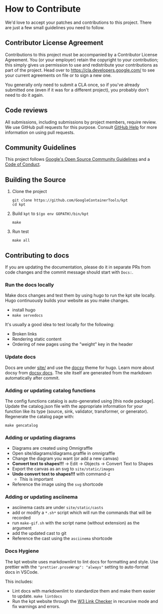 # How to Contribute

We'd love to accept your patches and contributions to this project. There are
just a few small guidelines you need to follow.

## Contributor License Agreement

Contributions to this project must be accompanied by a Contributor License
Agreement. You (or your employer) retain the copyright to your contribution;
this simply gives us permission to use and redistribute your contributions as
part of the project. Head over to <https://cla.developers.google.com/> to see
your current agreements on file or to sign a new one.

You generally only need to submit a CLA once, so if you've already submitted one
(even if it was for a different project), you probably don't need to do it
again.

## Code reviews

All submissions, including submissions by project members, require review. We
use GitHub pull requests for this purpose. Consult [GitHub Help] for more
information on using pull requests.

## Community Guidelines

This project follows [Google's Open Source Community Guidelines] and a [Code of
Conduct].

## Building the Source

1. Clone the project

   ```shell
   git clone https://github.com/GoogleContainerTools/kpt
   cd kpt
   ```

2. Build `kpt` to `$(go env GOPATH)/bin/kpt`

   ```shell
   make
   ```

3. Run test

   ```shell
   make all
   ```

## Contributing to docs

If you are updating the documentation, please do it in separate PRs from
code changes and the commit message should start with `Docs:`.

### Run the docs locally

Make docs changes and test them by using hugo to run the kpt site locally. Hugo
continuously builds your website as you make changes.

- install hugo
- `make servedocs`

It's usually a good idea to test locally for the following:

- Broken links
- Rendering static content
- Ordering of new pages using the "weight" key in the header

### Update docs

Docs are under [site/] and use the [docsy] theme for hugo. Learn more about
docsy from [docsy docs]. The site itself are generated from the markdown
automatically after commit.

### Adding or updating catalog functions

The config functions catalog is auto-generated using [this node package]. Update
the catalog.json file with the appropriate information for your function like
its type (source, sink, validator, transformer, or generator). Regenerate the
catalog page with:

`make gencatalog`

### Adding or updating diagrams

- Diagrams are created using Omnigraffle
- Open site/diagrams/diagrams.graffle in omnigraffle
- Change the diagram you want (or add a new canvas)
- **Convert text to shapes!!!** -> Edit -> Objects -> Convert Text to Shapes
- Export the canvas as an svg to `site/static/images`
- **Undo convert text to shapes!!!** with command-z
  - This is important
- Reference the image using the `svg` shortcode

### Adding or updating asciinema

- asciinema casts are under `site/static/casts`
- add or modify a `*.sh*` script which will run the commands that will be
  recorded
- run `make-gif.sh` with the script name (without extension) as the argument
- add the updated cast to git
- Reference the cast using the `asciinema` shortcode

### Docs Hygiene

The kpt website uses markdownlint to lint docs for formatting and style. Use
prettier with the `"prettier.proseWrap": "always"` setting to auto-format docs
in VSCode.

This includes:

- Lint docs with markdownlint to standardize them and make them easier to
  update. `make lintdocs`
- Run the kpt website through the [W3 Link Checker] in recursive mode and fix
  warnings and errors.

[github help]: https://help.github.com/articles/about-pull-requests/
[google's open source community guidelines]:
  https://opensource.google.com/conduct/
[code of conduct]: CODE_OF_CONDUCT.md
[docsy]: https://github.com/google/docsy/
[docsy docs]: https://www.docsy.dev/docs/
[site/]: site/
[w3 link checker]: https://validator.w3.org/checklink/
